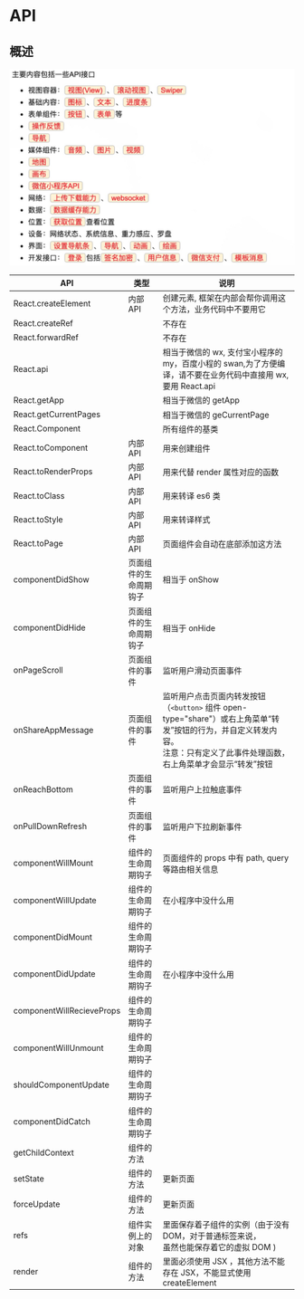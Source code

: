 # API

## 概述

![](./api.png)

| API                       | 类型                   | 说明                                                                                                                                                                             |
| ------------------------- | ---------------------- | -------------------------------------------------------------------------------------------------------------------------------------------------------------------------------- |
| React.createElement       | 内部 API               | 创建元素, 框架在内部会帮你调用这个方法，业务代码中不要用它                                                                                                                       |
| React.createRef           | &nbsp;                 | 不存在                                                                                                                                                                           |
| React.forwardRef          | &nbsp;                 | 不存在                                                                                                                                                                           |
| React.api                 | &nbsp;                 | 相当于微信的 wx, 支付宝小程序的 my，百度小程的 swan,为了方便编译，请不要在业务代码中直接用 wx,要用 React.api                                                                     |
| React.getApp              | &nbsp;                 | 相当于微信的 getApp                                                                                                                                                              |
| React.getCurrentPages     | &nbsp;                 | 相当于微信的 geCurrentPage                                                                                                                                                       |
| React.Component           | &nbsp;                 | 所有组件的基类                                                                                                                                                                   |
| React.toComponent         | 内部 API               | 用来创建组件                                                                                                                                                                     |
| React.toRenderProps       | 内部 API               | 用来代替 render 属性对应的函数                                                                                                                                                   |
| React.toClass             | 内部 API               | 用来转译 es6 类                                                                                                                                                                  |
| React.toStyle             | 内部 API               | 用来转译样式                                                                                                                                                                     |
| React.toPage              | 内部 API               | 页面组件会自动在底部添加这方法                                                                                                                                                   |
| componentDidShow          | 页面组件的生命周期钩子 | 相当于 onShow                                                                                                                                                                    |
| componentDidHide          | 页面组件的生命周期钩子 | 相当于 onHide                                                                                                                                                                    |
| onPageScroll              | 页面组件的事件         | 监听用户滑动页面事件                                                                                                                                                             |
| onShareAppMessage         | 页面组件的事件         | 监听用户点击页面内转发按钮（`<button>` 组件 open-type="share"）或右上角菜单“转发”按钮的行为，并自定义转发内容。<br/>注意：只有定义了此事件处理函数，右上角菜单才会显示“转发”按钮 |
| onReachBottom             | 页面组件的事件         | 监听用户上拉触底事件                                                                                                                                                             |
| onPullDownRefresh         | 页面组件的事件         | 监听用户下拉刷新事件                                                                                                                                                             |
| componentWillMount        | 组件的生命周期钩子     | 页面组件的 props 中有 path, query 等路由相关信息                                                                                                                                 |
| componentWillUpdate       | 组件的生命周期钩子     |   在小程序中没什么用                                                                                                                                                                               |
| componentDidMount         | 组件的生命周期钩子     |                                                                                                                                                                                  |
| componentDidUpdate        | 组件的生命周期钩子     | 在小程序中没什么用                                                                                                                                                                                 |
| componentWillRecieveProps | 组件的生命周期钩子     |                                                                                                                                                                                  |
| componentWillUnmount      | 组件的生命周期钩子     |                                                                                                                                                                                  |
| shouldComponentUpdate     | 组件的生命周期钩子     |                                                                                                                                                                                  |
| componentDidCatch         | 组件的生命周期钩子     |
| getChildContext           | 组件的方法             |                                                                                                                                                                                  |  |
| setState                  | 组件的方法             | 更新页面                                                                                                                                                                         |
| forceUpdate               | 组件的方法             | 更新页面                                                                                                                                                                         |
| refs                      | 组件实例上的对象       | 里面保存着子组件的实例（由于没有 DOM，对于普通标签来说， <br />虽然也能保存着它的虚拟 DOM )                                                                                      |
| render                    | 组件的方法             | 里面必须使用 JSX ，其他方法不能存在 JSX，不能显式使用 createElement  

